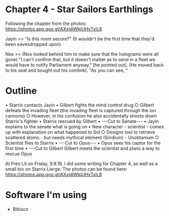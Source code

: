 # Chapter 4 - Star Sailors Earthlings
Following the chapter from the photos: https://photos.app.goo.gl/AXxjdiWkjUHvTxiL8

Jayin >> "Is this room secure?" (It wouldn't be the first time that they'd been eavesdropped upon)

Nox >> (Nox looked behind him to make sure that the holograms were all gone) "I can't confirm that, but it doesn't matter as to send in a fleet we would have to notify Parliament anyway," [he pointed out]. (He moved back to his seat and bought out his comlink). "As you can see, "


# Outline
• Starrix contacts Jayin
• Gilbert fights the mind control drug
	○ Gilbert defeats the invading fleet (the invading fleet is captured through the ion cannons)
	○ However, in his confusion he also accidentally shoots down Starrix's fighter
• Starrix rescued by Gilbert
• ---Cut to Senate---
• Jayin explains to the senate what is going on
• New character - scientist - comes up with explanation on what happened to Sol
	○ Designs tool to retrieve scattered atoms - but needs mythical element (Siridium) - Unobtanium
	○ Scientist flies to Starrix
• ---Cut to Opus---
• Opus sees his captor for the first time
• ---Cut to Gilbert Gilbert meets the scientist and plans a way to rescue Opus

At Freo Lit on Friday, 9.8.19, I did some writing for Chapter 4, as well as a small bio on Starrix Lierge:
The photos can be found here: https://photos.app.goo.gl/AXxjdiWkjUHvTxiL8

# Software I'm using
* Bibisco
